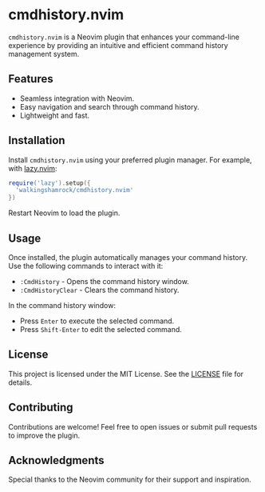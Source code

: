 # cmdhistory.nvim

`cmdhistory.nvim` is a Neovim plugin that enhances your command-line experience by providing an intuitive and efficient command history management system.

## Features

- Seamless integration with Neovim.
- Easy navigation and search through command history.
- Lightweight and fast.

## Installation

Install `cmdhistory.nvim` using your preferred plugin manager. For example, with [lazy.nvim](https://github.com/folke/lazy.nvim):

```lua
require('lazy').setup({
  'walkingshamrock/cmdhistory.nvim'
})
```

Restart Neovim to load the plugin.

## Usage

Once installed, the plugin automatically manages your command history. Use the following commands to interact with it:

- `:CmdHistory` - Opens the command history window.
- `:CmdHistoryClear` - Clears the command history.

In the command history window:
- Press `Enter` to execute the selected command.
- Press `Shift-Enter` to edit the selected command.

## License

This project is licensed under the MIT License. See the [LICENSE](./LICENSE) file for details.

## Contributing

Contributions are welcome! Feel free to open issues or submit pull requests to improve the plugin.

## Acknowledgments

Special thanks to the Neovim community for their support and inspiration.
